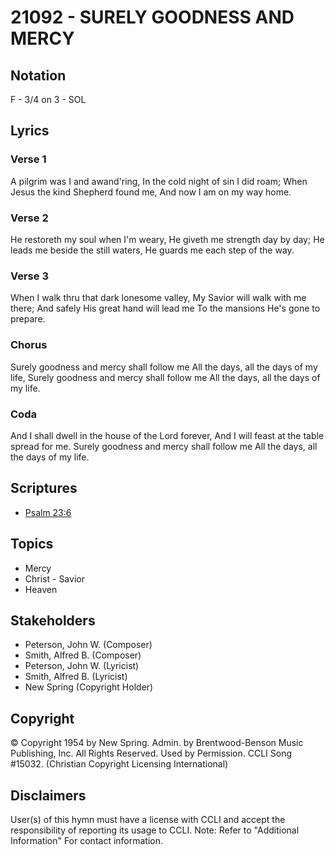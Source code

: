 # 21092 - SURELY GOODNESS AND MERCY

## Notation

F - 3/4 on 3 - SOL

## Lyrics

### Verse 1

A pilgrim was I and awand'ring, In the cold night of sin I did roam; When Jesus the kind Shepherd found me, And now I am on my way home.

### Verse 2

He restoreth my soul when I'm weary, He giveth me strength day by day; He leads me beside the still waters, He guards me each step of the way.

### Verse 3

When I walk thru that dark lonesome valley, My Savior will walk with me there; And safely His great hand will lead me To the mansions He's gone to prepare.

### Chorus

Surely goodness and mercy shall follow me All the days, all the days of my life, Surely goodness and mercy shall follow me All the days, all the days of my life.

### Coda

And I shall dwell in the house of the Lord forever, And I will feast at the table spread for me. Surely goodness and mercy shall follow me All the days, all the days of my life.


## Scriptures

- [Psalm 23:6](https://www.biblegateway.com/passage/?search=Psalm%2023%3A6)

## Topics

- Mercy
- Christ - Savior
- Heaven

## Stakeholders

- Peterson, John W. (Composer)
- Smith, Alfred B. (Composer)
- Peterson, John W. (Lyricist)
- Smith, Alfred B. (Lyricist)
- New Spring (Copyright Holder)

## Copyright

© Copyright 1954 by New Spring. Admin. by Brentwood-Benson Music Publishing, Inc. All Rights Reserved. Used by Permission. CCLI Song #15032.
(Christian Copyright Licensing International)

## Disclaimers

User(s) of this hymn must have a license with CCLI and accept the responsibility of reporting its usage to CCLI.
Note: Refer to "Additional Information" For contact information.

